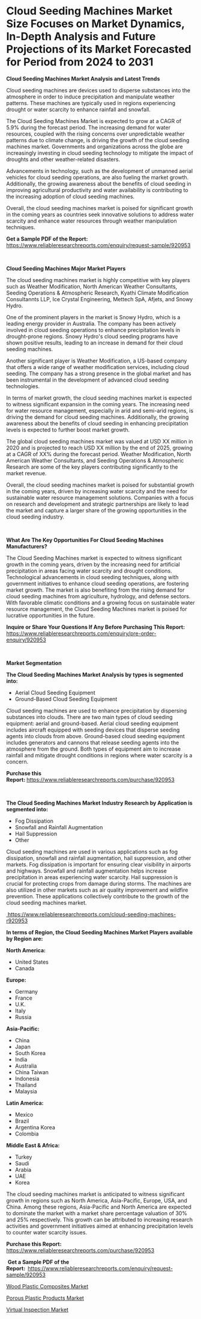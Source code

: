 <p><h1>Cloud Seeding Machines Market Size Focuses on Market Dynamics, In-Depth Analysis and Future Projections of its Market Forecasted for Period from 2024 to 2031</h1></p><p><strong>Cloud Seeding Machines Market Analysis and Latest Trends</strong></p>
<p><p>Cloud seeding machines are devices used to disperse substances into the atmosphere in order to induce precipitation and manipulate weather patterns. These machines are typically used in regions experiencing drought or water scarcity to enhance rainfall and snowfall.</p><p>The Cloud Seeding Machines Market is expected to grow at a CAGR of 5.9% during the forecast period. The increasing demand for water resources, coupled with the rising concerns over unpredictable weather patterns due to climate change, is driving the growth of the cloud seeding machines market. Governments and organizations across the globe are increasingly investing in cloud seeding technology to mitigate the impact of droughts and other weather-related disasters.</p><p>Advancements in technology, such as the development of unmanned aerial vehicles for cloud seeding operations, are also fueling the market growth. Additionally, the growing awareness about the benefits of cloud seeding in improving agricultural productivity and water availability is contributing to the increasing adoption of cloud seeding machines.</p><p>Overall, the cloud seeding machines market is poised for significant growth in the coming years as countries seek innovative solutions to address water scarcity and enhance water resources through weather manipulation techniques.</p></p>
<p><strong>Get a Sample PDF of the Report:&nbsp;</strong> <a href="https://www.reliableresearchreports.com/enquiry/request-sample/920953">https://www.reliableresearchreports.com/enquiry/request-sample/920953</a></p>
<p>&nbsp;</p>
<p><strong>Cloud Seeding Machines Major Market Players</strong></p>
<p><p>The cloud seeding machines market is highly competitive with key players such as Weather Modification, North American Weather Consultants, Seeding Operations & Atmospheric Research, Kyathi Climate Modification Consultannts LLP, Ice Crystal Engineering, Mettech SpA, Afjets, and Snowy Hydro.</p><p>One of the prominent players in the market is Snowy Hydro, which is a leading energy provider in Australia. The company has been actively involved in cloud seeding operations to enhance precipitation levels in drought-prone regions. Snowy Hydro's cloud seeding programs have shown positive results, leading to an increase in demand for their cloud seeding machines.</p><p>Another significant player is Weather Modification, a US-based company that offers a wide range of weather modification services, including cloud seeding. The company has a strong presence in the global market and has been instrumental in the development of advanced cloud seeding technologies.</p><p>In terms of market growth, the cloud seeding machines market is expected to witness significant expansion in the coming years. The increasing need for water resource management, especially in arid and semi-arid regions, is driving the demand for cloud seeding machines. Additionally, the growing awareness about the benefits of cloud seeding in enhancing precipitation levels is expected to further boost market growth.</p><p>The global cloud seeding machines market was valued at USD XX million in 2020 and is projected to reach USD XX million by the end of 2025, growing at a CAGR of XX% during the forecast period. Weather Modification, North American Weather Consultants, and Seeding Operations & Atmospheric Research are some of the key players contributing significantly to the market revenue.</p><p>Overall, the cloud seeding machines market is poised for substantial growth in the coming years, driven by increasing water scarcity and the need for sustainable water resource management solutions. Companies with a focus on research and development and strategic partnerships are likely to lead the market and capture a larger share of the growing opportunities in the cloud seeding industry.</p></p>
<p>&nbsp;</p>
<p><strong>What Are The Key Opportunities For Cloud Seeding Machines Manufacturers?</strong></p>
<p><p>The Cloud Seeding Machines market is expected to witness significant growth in the coming years, driven by the increasing need for artificial precipitation in areas facing water scarcity and drought conditions. Technological advancements in cloud seeding techniques, along with government initiatives to enhance cloud seeding operations, are fostering market growth. The market is also benefiting from the rising demand for cloud seeding machines from agriculture, hydrology, and defense sectors. With favorable climatic conditions and a growing focus on sustainable water resource management, the Cloud Seeding Machines market is poised for lucrative opportunities in the future.</p></p>
<p><strong>Inquire or Share Your Questions If Any Before Purchasing This Report:</strong> <a href="https://www.reliableresearchreports.com/enquiry/pre-order-enquiry/920953">https://www.reliableresearchreports.com/enquiry/pre-order-enquiry/920953</a></p>
<p>&nbsp;</p>
<p><strong>Market Segmentation</strong></p>
<p><strong>The Cloud Seeding Machines Market Analysis by types is segmented into:</strong></p>
<p><ul><li>Aerial Cloud Seeding Equipment</li><li>Ground-Based Cloud Seeding Equipment</li></ul></p>
<p><p>Cloud seeding machines are used to enhance precipitation by dispersing substances into clouds. There are two main types of cloud seeding equipment: aerial and ground-based. Aerial cloud seeding equipment includes aircraft equipped with seeding devices that disperse seeding agents into clouds from above. Ground-based cloud seeding equipment includes generators and cannons that release seeding agents into the atmosphere from the ground. Both types of equipment aim to increase rainfall and mitigate drought conditions in regions where water scarcity is a concern.</p></p>
<p><strong>Purchase this Report:&nbsp;</strong><a href="https://www.reliableresearchreports.com/purchase/920953">https://www.reliableresearchreports.com/purchase/920953</a></p>
<p>&nbsp;</p>
<p><strong>The Cloud Seeding Machines Market Industry Research by Application is segmented into:</strong></p>
<p><ul><li>Fog Dissipation</li><li>Snowfall and Rainfall Augmentation</li><li>Hail Suppression</li><li>Other</li></ul></p>
<p><p>Cloud seeding machines are used in various applications such as fog dissipation, snowfall and rainfall augmentation, hail suppression, and other markets. Fog dissipation is important for ensuring clear visibility in airports and highways. Snowfall and rainfall augmentation helps increase precipitation in areas experiencing water scarcity. Hail suppression is crucial for protecting crops from damage during storms. The machines are also utilized in other markets such as air quality improvement and wildfire prevention. These applications collectively contribute to the growth of the cloud seeding machines market.</p></p>
<p><a href="https://www.reliableresearchreports.com/cloud-seeding-machines-r920953">&nbsp;https://www.reliableresearchreports.com/cloud-seeding-machines-r920953</a></p>
<p><strong>In terms of Region, the Cloud Seeding Machines Market Players available by Region are:</strong></p>
<p>
    <p> <strong> North America: </strong>
        <ul>
            <li>United States</li>
            <li>Canada</li>
        </ul>
        </p> 
    <p> <strong> Europe: </strong>
        <ul>
            <li>Germany</li>
            <li>France</li>
            <li>U.K.</li>
            <li>Italy</li>
            <li>Russia</li>
        </ul>
        </p> 
    <p> <strong> Asia-Pacific: </strong>
        <ul>
            <li>China</li>
            <li>Japan</li>
            <li>South Korea</li>
            <li>India</li>
            <li>Australia</li>
            <li>China Taiwan</li>
            <li>Indonesia</li>
            <li>Thailand</li>
            <li>Malaysia</li>
        </ul>
        </p> 
    <p> <strong> Latin America: </strong>
        <ul>
            <li>Mexico</li>
            <li>Brazil</li>
            <li>Argentina Korea</li>
            <li>Colombia</li>
        </ul>
        </p> 
    <p> <strong> Middle East & Africa: </strong>
        <ul>
            <li>Turkey</li>
            <li>Saudi</li>
            <li>Arabia</li>
            <li>UAE</li>
            <li>Korea</li>
        </ul>
    </p>
    </p>
<p><p>The cloud seeding machines market is anticipated to witness significant growth in regions such as North America, Asia-Pacific, Europe, USA, and China. Among these regions, Asia-Pacific and North America are expected to dominate the market with a market share percentage valuation of 30% and 25% respectively. This growth can be attributed to increasing research activities and government initiatives aimed at enhancing precipitation levels to counter water scarcity issues.</p></p>
<p><strong>Purchase this Report: </strong><a href="https://www.reliableresearchreports.com/purchase/920953">https://www.reliableresearchreports.com/purchase/920953</a></p>
<p>&nbsp;<strong>Get a Sample PDF of the Report:&nbsp;&nbsp;</strong><a href="https://www.reliableresearchreports.com/enquiry/request-sample/920953">https://www.reliableresearchreports.com/enquiry/request-sample/920953</a></p>
<p><strong></strong></p>
<p><p><a href="https://www.linkedin.com/pulse/wood-plastic-compositesnbspmarket-focuses-market-share-size-projected-8iehe">Wood Plastic Composites Market</a></p><p><a href="https://www.linkedin.com/pulse/porous-plastic-products-market-size-cagr-trends-2024-2030-salesurv-wur5e">Porous Plastic Products Market</a></p><p><a href="https://www.linkedin.com/pulse/virtual-inspection-market-furnishes-information-share-trends-gijhe">Virtual Inspection Market</a></p></p>